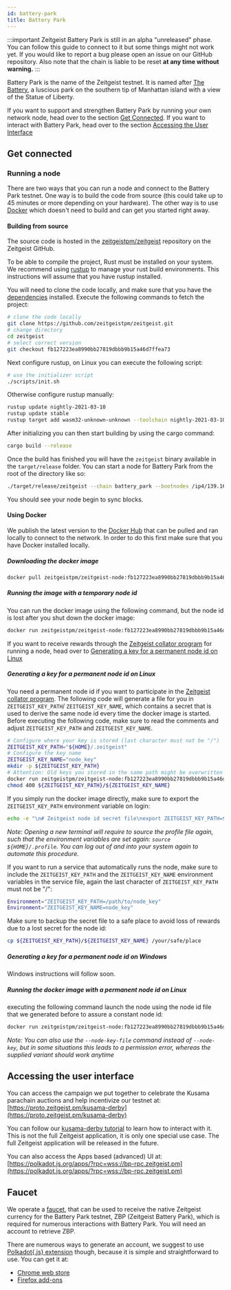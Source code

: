 ```yaml
---
id: battery-park
title: Battery Park
---
```


:::important Zeitgeist Battery Park is still in an alpha "unreleased" phase. You
can follow this guide to connect to it but some things might not work yet. If
you would like to report a bug please open an issue on our GitHub repository.
Also note that the chain is liable to be reset **at any time without warning.**
:::

Battery Park is the name of the Zeitgeist testnet. It is named after
[The Battery](<https://en.wikipedia.org/wiki/The_Battery_(Manhattan)>), a
luscious park on the southern tip of Manhattan island with a view of the Statue
of Liberty.

If you want to support and strengthen Battery Park by running your own network
node, head over to the section [Get Connected](battery-park#get-connected). If
you want to interact with Battery Park, head over to the section
[Accessing the User Interface](battery-park#accessing-the-user-interface)

## Get connected

### Running a node

There are two ways that you can run a node and connect to the Battery Park
testnet. One way is to build the code from source (this could take up to 45
minutes or more depending on your hardware). The other way is to use
[Docker](https://www.docker.com/) which doesn't need to build and can get you
started right away.

#### Building from source

The source code is hosted in the
[zeitgeistpm/zeitgeist](https://github.com/zeitgeistpm/zeitgeist) repository on
the Zeitgeist GitHub.

To be able to compile the project, Rust must be installed on your system.
We recommend using [rustup](https://rustup.rs/#) to manage your rust
build environments. This instructions will assume that you have rustup
installed.

You will need to clone the code locally, and make sure that you have the
[dependencies](https://substrate.dev/docs/en/knowledgebase/getting-started/#1-build-dependencies)
installed. Execute the following commands to fetch the project:

```sh
# clone the code locally
git clone https://github.com/zeitgeistpm/zeitgeist.git
# change directory
cd zeitgeist
# select correct version
git checkout fb127223ea8990bb27819dbbb9b15a46d7ffea73
```

Next configure rustup, on Linux you can execute the following script:
```sh
# use the initializer script
./scripts/init.sh
```
Otherwise configure rustup manually:
```sh
rustup update nightly-2021-03-10
rustup update stable
rustup target add wasm32-unknown-unknown --toolchain nightly-2021-03-10
```

After initializing you can then start building by using the cargo command:

```sh
cargo build --release
```

Once the build has finished you will have the `zeitgeist` binary available in
the `target/release` folder. You can start a node for Battery Park from the root
of the directory like so:

```sh
./target/release/zeitgeist --chain battery_park --bootnodes /ip4/139.162.171.58/tcp/30333/p2p/12D3KooWPvu5rpH2FNYnAmiQ8X8XqkMiuSFTjH2jwMCSjoam7RGQ
```

You should see your node begin to sync blocks.

#### Using Docker

We publish the latest version to the
[Docker Hub](https://hub.docker.com/r/zeitgeistpm/zeitgeist-node) that can be
pulled and ran locally to connect to the network. In order to do this first make
sure that you have Docker installed locally.

##### Downloading the docker image
```sh
docker pull zeitgeistpm/zeitgeist-node:fb127223ea8990bb27819dbbb9b15a46d7ffea73
```

##### Running the image with a temporary node id
You can run the docker image using the following command, but the node id
is lost after you shut down the docker image:
```sh
docker run zeitgeistpm/zeitgeist-node:fb127223ea8990bb27819dbbb9b15a46d7ffea73 --chain battery_park
```

If you want to receive rewards through the [Zeitgeist collator program](https://docs.google.com/forms/d/e/1FAIpQLSc857iTOfp_3CHCdh7qeZwkD_vQfxFeARbMsjhrCF12YBGsuQ/viewform)
for running a node, head over to [Generating a key for a permanent node id on Linux](battery-park#generating-a-key-for-a-permanent-node-id-on-linux)

##### Generating a key for a permanent node id on Linux
You need a permanent node id if you want to participate in the
[Zeitgeist collator program](https://docs.google.com/forms/d/e/1FAIpQLSc857iTOfp_3CHCdh7qeZwkD_vQfxFeARbMsjhrCF12YBGsuQ/viewform).
The following code will generate a file for you in `ZEITGEIST_KEY_PATH`/
`ZEITGEIST_KEY_NAME`, which contains a secret that is used to derive the same
node id every time the docker image is started. Before executing the following
code, make sure to read the comments and adjust `ZEITGEIST_KEY_PATH` and 
`ZEITGEIST_KEY_NAME`.

```sh
# Configure where your key is stored (last character must not be "/")
ZEITGEIST_KEY_PATH="${HOME}/.zeitgeist"
# Configure the key name
ZEITGEIST_KEY_NAME="node_key"
mkdir -p ${ZEITGEIST_KEY_PATH}
# Attention: Old keys you stored in the same path might be overwritten here
docker run zeitgeistpm/zeitgeist-node:fb127223ea8990bb27819dbbb9b15a46d7ffea73 key generate-node-key > ${ZEITGEIST_KEY_PATH}/${ZEITGEIST_KEY_NAME}
chmod 400 ${ZEITGEIST_KEY_PATH}/${ZEITGEIST_KEY_NAME} 
```

If you simply run the docker image directly, make sure to export the
`ZEITGEIST_KEY_PATH` environment variable on login:
```sh
echo -e "\n# Zeitgeist node id secret file\nexport ZEITGEIST_KEY_PATH=${ZEITGEIST_KEY_PATH}\nexport ZEITGEIST_KEY_NAME=${ZEITGEIST_KEY_NAME}" >> ${HOME}/.profile
```
*Note: Opening a new terminal will require to source the profile file again,*
*such that the environment variables are set again: `source ${HOME}/.profile`.*
*You can log out of and into your system again to automate this procedure.*

If you want to run a service that automatically runs the node, make sure
to include the `ZEITGEIST_KEY_PATH` and the `ZEITGEIST_KEY_NAME` environment
variables in the service file, again the last character of
`ZEITGEIST_KEY_PATH` must not be "/":

```sh
Environment="ZEITGEIST_KEY_PATH=/path/to/node_key"
Environment="ZEITGEIST_KEY_NAME=node_key"
```

Make sure to backup the secret file to a safe place to avoid loss of rewards
due to a lost secret for the node id:
```sh
cp ${ZEITGEIST_KEY_PATH}/${ZEITGEIST_KEY_NAME} /your/safe/place
```

##### Generating a key for a permanent node id on Windows
Windows instructions will follow soon.


##### Running the docker image with a permanent node id on Linux
executing the following command launch the node using the node id file
that we generated before to assure a constant node id:
```sh
docker run zeitgeistpm/zeitgeist-node:fb127223ea8990bb27819dbbb9b15a46d7ffea73 --chain battery_park --node-key "$(cat ${ZEITGEIST_KEY_PATH}/${ZEITGEIST_KEY_NAME})"
```
*Note: You can also use the `--node-key-file` command instead of `--node-key`,*
*but in some situations this leads to a permission error, whereas the supplied*
*variant should work anytime*

## Accessing the user interface

You can access the campaign we put together to celebrate the Kusama 
parachain auctions and help incentivize our testnet at: [https://proto.zeitgeist.pm/kusama-derby](https://proto.zeitgeist.pm/kusama-derby)

You can follow our [kusama-derby tutorial](how-to-participate-in-derby) to learn how to interact with it.
This is not the full Zeitgeist application, it is only one special
use case. The full Zeitgeist application will be released in the future.

You can also access the Apps based (advanced) UI at:
[https://polkadot.js.org/apps/?rpc=wss://bp-rpc.zeitgeist.pm](https://polkadot.js.org/apps/?rpc=wss://bp-rpc.zeitgeist.pm)

## Faucet

We operate a [faucet](using-the-faucet), that can be used to receive the native
Zeitgeist currency for the Battery Park testnet, ZBP (Zeitgeist Battery Park),
which is required for numerous interactions with Battery Park. You will need
an account to retrieve ZBP.

There are numerous ways to generate an account, we suggest to use
[Polkadot{.js} extension](https://github.com/polkadot-js/extension) though,
because it is simple and straightforward to use. You can get it at:

- [Chrome web store](https://chrome.google.com/webstore/detail/polkadot%7Bjs%7D-extension/mopnmbcafieddcagagdcbnhejhlodfdd)
- [Firefox add-ons](https://addons.mozilla.org/en-US/firefox/addon/polkadot-js-extension/)
